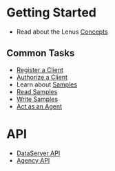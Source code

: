 # Getting Started

* Read about the Lenus [Concepts](concepts.md)

## Common Tasks

* [Register a Client](register_client.md)
* [Authorize a Client](api/authorization.md)
* Learn about [Samples](api/dataserver/samples/index.md)
* [Read Samples](api/dataserver/tasks/read_samples.md)
* [Write Samples](api/dataserver/tasks/write_samples.md)
* [Act as an Agent](acting_as_agent.md)


# API

* [DataServer API](api/dataserver/index.md)
* [Agency API](api/agency/index.md)